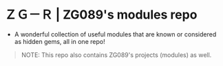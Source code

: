 # ＺＧ－Ｒ | ZG089's modules repo

- A wonderful collection of useful modules that are known or considered as hidden gems, all in one repo!
> NOTE: This repo also contains ZG089's projects (modules) as well.
